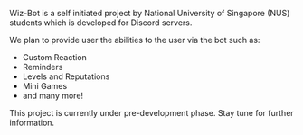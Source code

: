Wiz-Bot is a self initiated project by National University of Singapore (NUS) students which is developed for Discord servers.

We plan to provide user the abilities to the user via the bot such as:

- Custom Reaction
- Reminders
- Levels and Reputations
- Mini Games
- and many more!

This project is currently under pre-development phase. Stay tune for further information.
